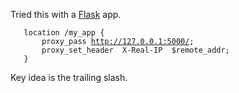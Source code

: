 Tried this with a [Flask](http://flask.pocoo.org/) app.

`   location /my_app {`  
`       proxy_pass `[`http://127.0.0.1:5000/`](http://127.0.0.1:5000/)`;`  
`       proxy_set_header  X-Real-IP  $remote_addr;`  
`   }`

Key idea is the trailing slash.


